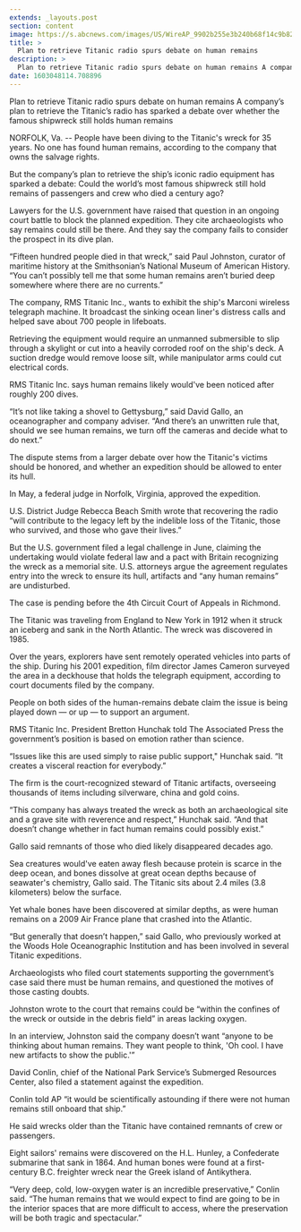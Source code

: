 ```yaml
--- 
extends: _layouts.post 
section: content 
image: https://s.abcnews.com/images/US/WireAP_9902b255e3b240b68f14c9b822a44048_16x9_992.jpg 
title: > 
  Plan to retrieve Titanic radio spurs debate on human remains 
description: > 
  Plan to retrieve Titanic radio spurs debate on human remains A company’s plan to retrieve the Titanic’s radio has sparked a debate over whether the famous shipwreck still holds human remainsNORFOLK, Va. -- People have been diving to the Titanic's wreck for 35 years.RMS Titanic Inc. says human remains likely would've been noticed after roughly 200 dives.“And that doesn’t change whether in fact human remains could possibly exist.”Gallo said remnants of those who died likely disappeared decades ago.Yet whale bones have been discovered at similar depths, as were human remains on a 2009 Air France plane that crashed into the Atlantic.Archaeologists who filed court statements supporting the government’s case said there must be human remains, and questioned the motives of those casting doubts. 
date: 1603048114.708896 
--- 
```

Plan to retrieve Titanic radio spurs debate on human remains A company’s plan to retrieve the Titanic’s radio has sparked a debate over whether the famous shipwreck still holds human remains

NORFOLK, Va. -- People have been diving to the Titanic's wreck for 35 years. No one has found human remains, according to the company that owns the salvage rights.

But the company’s plan to retrieve the ship’s iconic radio equipment has sparked a debate: Could the world’s most famous shipwreck still hold remains of passengers and crew who died a century ago?

Lawyers for the U.S. government have raised that question in an ongoing court battle to block the planned expedition. They cite archaeologists who say remains could still be there. And they say the company fails to consider the prospect in its dive plan.

“Fifteen hundred people died in that wreck,” said Paul Johnston, curator of maritime history at the Smithsonian’s National Museum of American History. “You can’t possibly tell me that some human remains aren’t buried deep somewhere where there are no currents.”

The company, RMS Titanic Inc., wants to exhibit the ship's Marconi wireless telegraph machine. It broadcast the sinking ocean liner's distress calls and helped save about 700 people in lifeboats.

Retrieving the equipment would require an unmanned submersible to slip through a skylight or cut into a heavily corroded roof on the ship's deck. A suction dredge would remove loose silt, while manipulator arms could cut electrical cords.

RMS Titanic Inc. says human remains likely would've been noticed after roughly 200 dives.

“It’s not like taking a shovel to Gettysburg,” said David Gallo, an oceanographer and company adviser. “And there’s an unwritten rule that, should we see human remains, we turn off the cameras and decide what to do next.”

The dispute stems from a larger debate over how the Titanic's victims should be honored, and whether an expedition should be allowed to enter its hull.

In May, a federal judge in Norfolk, Virginia, approved the expedition.

U.S. District Judge Rebecca Beach Smith wrote that recovering the radio “will contribute to the legacy left by the indelible loss of the Titanic, those who survived, and those who gave their lives.”

But the U.S. government filed a legal challenge in June, claiming the undertaking would violate federal law and a pact with Britain recognizing the wreck as a memorial site. U.S. attorneys argue the agreement regulates entry into the wreck to ensure its hull, artifacts and “any human remains” are undisturbed.

The case is pending before the 4th Circuit Court of Appeals in Richmond.

The Titanic was traveling from England to New York in 1912 when it struck an iceberg and sank in the North Atlantic. The wreck was discovered in 1985.

Over the years, explorers have sent remotely operated vehicles into parts of the ship. During his 2001 expedition, film director James Cameron surveyed the area in a deckhouse that holds the telegraph equipment, according to court documents filed by the company.

People on both sides of the human-remains debate claim the issue is being played down — or up — to support an argument.

RMS Titanic Inc. President Bretton Hunchak told The Associated Press the government’s position is based on emotion rather than science.

“Issues like this are used simply to raise public support," Hunchak said. “It creates a visceral reaction for everybody.”

The firm is the court-recognized steward of Titanic artifacts, overseeing thousands of items including silverware, china and gold coins.

“This company has always treated the wreck as both an archaeological site and a grave site with reverence and respect,” Hunchak said. “And that doesn’t change whether in fact human remains could possibly exist.”

Gallo said remnants of those who died likely disappeared decades ago.

Sea creatures would've eaten away flesh because protein is scarce in the deep ocean, and bones dissolve at great ocean depths because of seawater's chemistry, Gallo said. The Titanic sits about 2.4 miles (3.8 kilometers) below the surface.

Yet whale bones have been discovered at similar depths, as were human remains on a 2009 Air France plane that crashed into the Atlantic.

“But generally that doesn’t happen,” said Gallo, who previously worked at the Woods Hole Oceanographic Institution and has been involved in several Titanic expeditions.

Archaeologists who filed court statements supporting the government’s case said there must be human remains, and questioned the motives of those casting doubts.

Johnston wrote to the court that remains could be “within the confines of the wreck or outside in the debris field” in areas lacking oxygen.

In an interview, Johnston said the company doesn’t want “anyone to be thinking about human remains. They want people to think, 'Oh cool. I have new artifacts to show the public.'”

David Conlin, chief of the National Park Service’s Submerged Resources Center, also filed a statement against the expedition.

Conlin told AP “it would be scientifically astounding if there were not human remains still onboard that ship.”

He said wrecks older than the Titanic have contained remnants of crew or passengers.

Eight sailors' remains were discovered on the H.L. Hunley, a Confederate submarine that sank in 1864. And human bones were found at a first-century B.C. freighter wreck near the Greek island of Antikythera.

“Very deep, cold, low-oxygen water is an incredible preservative,” Conlin said. “The human remains that we would expect to find are going to be in the interior spaces that are more difficult to access, where the preservation will be both tragic and spectacular.”